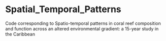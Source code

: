 # Spatial_Temporal_Patterns

Code corresponding to Spatio-temporal patterns in coral reef composition and function across an altered environmental gradient: a 15-year study in the Caribbean
